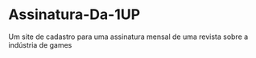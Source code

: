 # Assinatura-Da-1UP

Um site de cadastro para uma assinatura mensal de uma revista sobre a indústria de games
